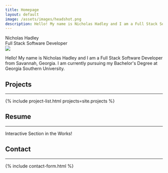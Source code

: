 ```yaml
---
title: Homepage
layout: default
image: /assets/images/headshot.png
description: Hello! My name is Nicholas Hadley and I am a Full Stack Software Developer from Savannah, Georgia. I am currently pursuing my Bachelor's Degree at Georgia Southern University.
---
```


<!-- Landing Section -->

<section class="section landing" id="home">
  <div class="landing-name">Nicholas Hadley</div>
  <div class="landing-position">Full Stack Software Developer</div>
  <a href="#about" id="landingArrow"></a>
</section>

<!-- About Summary -->

<section class="section about" id="about">
  <img class="portrait" src="{{ '/assets/images/headshot.png' | relative_url }}" />
  <p>Hello! My name is Nicholas Hadley and I am a Full Stack Software Developer from Savannah, Georgia. I am currently pursuing my Bachelor's Degree at Georgia Southern University.</p>
</section>

<!-- Projects -->

<section class="section portfolio" id="portfolio">
  <h1>Projects</h1>
  <hr>
  {% include project-list.html projects=site.projects %}
</section>

<!-- Resume -->

<section class="section resume" id="resume">
  <h1>Resume</h1>
  <hr>
  <p>Interactive Section in the Works!</p>
</section>

<!-- Contact -->

<section class="section contact" id="contact">
  <h1>Contact</h1>
  <hr>
  {% include contact-form.html %}
</section>

<!-- Landing Section Arrow Script -->

<script defer>
window.addEventListener('scroll', () => {
  const arrow = document.getElementById('landingArrow');
  if (window.scrollY !== 0) {
    arrow.style.opacity = '0';
    arrow.style.pointerEvents = 'none';
  }
  else {
    arrow.style.opacity = '1';
    arrow.style.pointerEvents = 'all';
  }
});
</script>
